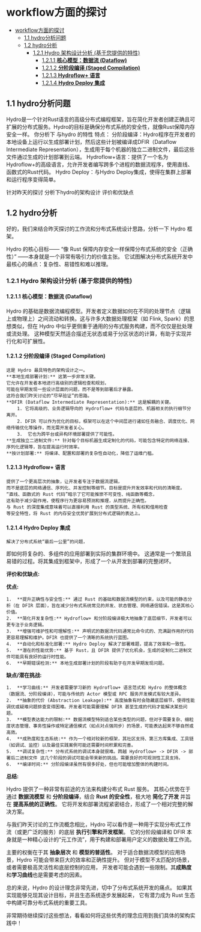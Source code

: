 # workflow方面的探讨

<!-- TOC START -->
- [workflow方面的探讨](#workflow方面的探讨)
  - [1.1 hydro分析问题](#11-hydro分析问题)
  - [1.2 hydro分析](#12-hydro分析)
    - [1.2.1 Hydro 架构设计分析 (基于您提供的特性)](#121-hydro-架构设计分析-基于您提供的特性)
      - [1.2.1.1 **核心模型：数据流 (Dataflow)**](#1211-核心模型数据流-dataflow)
      - [1.2.1.2 **分阶段编译 (Staged Compilation)**](#1212-分阶段编译-staged-compilation)
      - [1.2.1.3 **Hydroflow+ 语言**](#1213-hydroflow-语言)
      - [1.2.1.4 **Hydro Deploy 集成**](#1214-hydro-deploy-集成)
<!-- TOC END -->

## 1.1 hydro分析问题

Hydro是一个针对Rust语言的高级分布式编程框架，旨在简化开发者创建正确且可扩展的分布式服务。Hydro的目标是确保分布式系统的安全性，就像Rust保障内存安全一样。
你分析下 与hydro 的特性
特点：
分阶段编译：Hydro程序在开发者的本地设备上运行以生成部署计划，然后这些计划被编译成DFIR（Dataflow Intermediate Representation），生成用于每个机器的独立二进制文件，最后这些文件通过生成的计划部署到云端。
Hydroflow+语言：提供了一个名为Hydroflow+的高级语言，允许开发者编写跨多个进程的数据流程序，使用直线、函数式的Rust代码。
Hydro Deploy：与Hydro Deploy集成，使得在集群上部署和运行程序变得简单。

针对昨天的探讨 分析下hydro的架构设计  评价和优缺点

## 1.2 hydro分析

好的，我们来结合昨天探讨的工作流和分布式系统设计思路，分析一下 Hydro 框架。

Hydro 的核心目标——
“像 Rust 保障内存安全一样保障分布式系统的安全（正确性）”
——本身就是一个非常有吸引力的价值主张。
它试图解决分布式系统开发中最核心的痛点：复杂性、易错性和难以推理。

### 1.2.1 Hydro 架构设计分析 (基于您提供的特性)

#### 1.2.1.1 **核心模型：数据流 (Dataflow)**

  Hydro 的基础是数据流编程模型。开发者定义数据如何在不同的处理节点（逻辑上或物理上）之间流动和转换。这与许多大数据处理框架（如 Flink, Spark）的思想类似，但在 Hydro 中似乎更侧重于通用的分布式服务构建，而不仅仅是批处理或流处理。
  这种模型天然适合描述无状态或易于分区状态的计算，有助于实现并行化和可扩展性。

#### 1.2.1.2 **分阶段编译 (Staged Compilation)**

    这是 Hydro 最具特色的架构设计之一。
    **本地生成部署计划:** 这第一步非常关键。
    它允许在开发者本地进行高级别的逻辑检查和规划，
    可能在早期发现一些设计层面的问题，而不是等到部署后才暴露。
    这符合我们昨天讨论的“尽早验证”的思路。
    **DFIR (Dataflow Intermediate Representation):** 这是解耦的关键。
        1. 它将高级的、业务逻辑导向的 Hydroflow+ 代码与底层的、机器相关的执行细节分离开。
        2. DFIR 可以作为优化的目标，框架可以在这个中间层进行诸如任务融合、调度优化、网络传输优化等操作，而无需开发者关心。
        3.  它也为跨平台或异构环境部署提供了可能性。
    **生成独立二进制文件:** 针对每个目标机器生成定制化的代码，可能包含特定的网络连接、序列化逻辑等，旨在提高运行时效率。
    **按计划部署:** 将编译、配置和部署的复杂性自动化，降低了运维门槛。

#### 1.2.1.3 **Hydroflow+ 语言**

    提供了一个更高层次的抽象，让开发者专注于数据流逻辑，
    而不是底层的网络通信、序列化、并发控制等细节。目标是提升开发效率和代码的清晰度。
    “直线、函数式的 Rust 代码”暗示了它可能推崇不可变性、纯函数等概念，
    这有助于减少副作用，使程序行为更容易预测和推理，从而提升正确性。
    与 Rust 的深度集成意味着可以直接利用 Rust 的类型系统、所有权和借用检查
    等安全特性，将 Rust 的内存安全优势扩展到分布式逻辑的表达上。

#### 1.2.1.4 **Hydro Deploy 集成**

    解决了分布式系统“最后一公里”的问题，
即如何将复杂的、多组件的应用部署到实际的集群环境中。
这通常是一个繁琐且易错的过程。将其集成到框架中，形成了一个从开发到部署的完整闭环。

**评价和优缺点:**

**优点:**

    1.  **提升正确性与安全性:** 通过 Rust 的基础和数据流模型的约束，以及可能的静态分析（在 DFIR 层面），旨在减少分布式系统常见的并发、状态管理、网络通信错误。这是其核心价值。
    2.  **简化开发复杂性:** Hydroflow+ 和分阶段编译极大地抽象了底层细节，开发者可以更专注于业务逻辑。
    3.  **增强可维护性和可理解性:** 声明式的数据流代码通常比命令式的、充满副作用的代码更容易理解和维护。DFIR 也提供了一个清晰的系统执行蓝图。
    4.  **自动化和标准化部署:** Hydro Deploy 解决了部署难题，提高了效率和一致性。
    5.  **潜在的性能优势:** 基于 Rust，且 DFIR 提供了优化机会，生成的定制化二进制文件可能具有良好的运行时性能。
    6.  **早期错误检测:** 本地生成部署计划的阶段有助于在开发早期发现问题。

**缺点/潜在挑战:**

    1.  **学习曲线:** 开发者需要学习新的 Hydroflow+ 语言范式和 Hydro 的整体概念（数据流、分阶段编译），可能与传统的 Actor 模型或 RPC 服务开发模式有较大差异。
    2.  **抽象的代价 (Abstraction Leakage):** 高度抽象有时会隐藏底层细节，使得性能调优或疑难问题排查变得困难。开发者可能需要理解 DFIR 甚至生成的代码才能解决某些问题。
    3.  **模型表达能力的限制:** 数据流模型特别适合某些类型的问题，但对于需要复杂、细粒度状态管理、事务性操作或特定通信模式（如点对点强同步）的场景，可能表达起来不够自然或高效。
    4.  **成熟度和生态系统:** 作为一个相对较新的框架，其社区支持、第三方库集成、工具链（如调试、监控）以及最佳实践案例可能还需要时间积累和完善。
    5.  **调试复杂性:** 分布式系统的调试本身就很难。跨越 Hydroflow+ -> DFIR -> 部署后二进制文件 这几个阶段的调试可能会带来新的挑战。需要良好的可观测性工具支持。
    6.  **编译时间:** 分阶段编译虽然有很多好处，但也可能增加整体的构建时间。

**总结:**

Hydro 提供了一种非常有前途的方法来构建分布式 Rust 服务。
其核心优势在于通过 **数据流模型** 和 **分阶段编译**，结合 **Rust 的安全性**，极大地 **简化了开发** 并旨在 **提高系统的正确性**。
它将开发和部署流程紧密结合，形成了一个相对完整的解决方案。

与我们昨天讨论的工作流概念相比，Hydro 可以看作是一种用于实现分布式工作流（或更广泛的服务）的底层 **执行引擎和开发框架**。
它的分阶段编译和 DFIR 本身就是一种精心设计的“元工作流”，用于构建和部署用户定义的数据处理工作流。

主要的权衡在于其 **抽象层次** 和 **模型的普适性**。
对于适合数据流模型的应用场景，Hydro 可能会带来巨大的效率和正确性提升。
但对于模型不太匹配的场景，或者需要极高灵活性和底层控制的应用，
开发者可能会遇到一些限制。其**成熟度**和**学习曲线**也是需要考虑的因素。

总的来说，Hydro 的设计理念非常先进，切中了分布式系统开发的痛点。
如果其实现能够兑现其设计目标，并且生态系统逐步发展起来，
它有潜力成为 Rust 生态中构建可靠分布式系统的重要工具。

非常期待继续探讨这些想法，看看如何将这些优秀的理念应用到我们具体的架构实践中！

